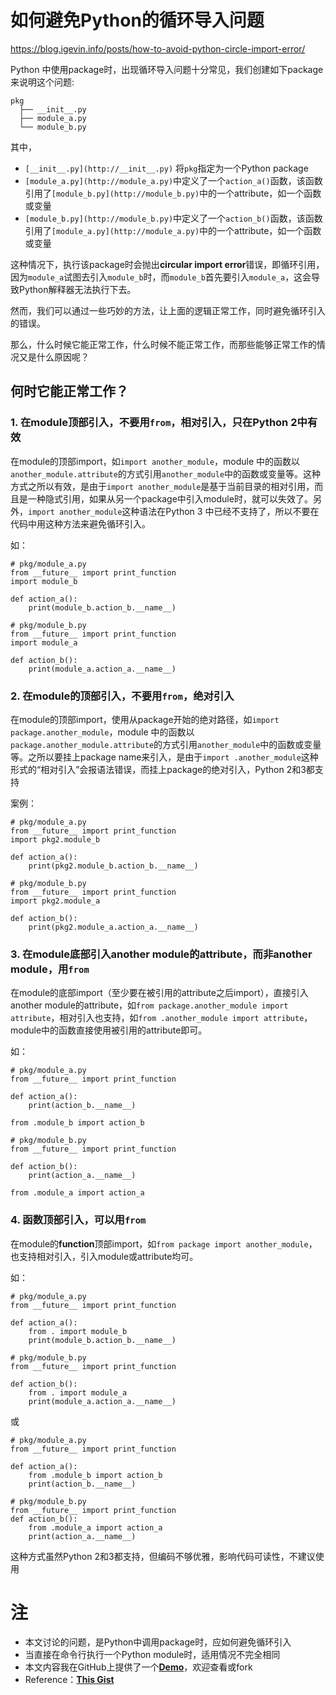 # 如何避免Python的循环导入问题

https://blog.igevin.info/posts/how-to-avoid-python-circle-import-error/

Python 中使用package时，出现循环导入问题十分常见，我们创建如下package来说明这个问题:

```
pkg
  ├── __init__.py
  ├── module_a.py
  └── module_b.py

```

其中，

*   `[__init__.py](http://__init__.py)` 将`pkg`指定为一个Python package
*   `[module_a.py](http://module_a.py)`中定义了一个`action_a()`函数，该函数引用了`[module_b.py](http://module_b.py)`中的一个attribute，如一个函数或变量
*   `[module_b.py](http://module_b.py)`中定义了一个`action_b()`函数，该函数引用了`[module_a.py](http://module_a.py)`中的一个attribute，如一个函数或变量

这种情况下，执行该package时会抛出**circular import error**错误，即循环引用，因为`module_a`试图去引入`module_b`时，而`module_b`首先要引入`module_a`，这会导致Python解释器无法执行下去。

然而，我们可以通过一些巧妙的方法，让上面的逻辑正常工作，同时避免循环引入的错误。

那么，什么时候它能正常工作，什么时候不能正常工作，而那些能够正常工作的情况又是什么原因呢？

## 何时它能正常工作？

### 1\. 在module顶部引入，不要用`from`，相对引入，只在Python 2中有效

在module的顶部import，如`import another_module`，module 中的函数以`another_module.attribute`的方式引用`another_module`中的函数或变量等。这种方式之所以有效，是由于`import another_module`是基于当前目录的相对引用，而且是一种隐式引用，如果从另一个package中引入module时，就可以失效了。另外，`import another_module`这种语法在Python 3 中已经不支持了，所以不要在代码中用这种方法来避免循环引入。

如：

```
# pkg/module_a.py 
from __future__ import print_function
import module_b

def action_a():
    print(module_b.action_b.__name__)

# pkg/module_b.py
from __future__ import print_function
import module_a

def action_b():
    print(module_a.action_a.__name__)

```

### 2\. 在module的顶部引入，不要用`from`，绝对引入

在module的顶部import，使用从package开始的绝对路径，如`import package.another_module`，module 中的函数以`package.another_module.attribute`的方式引用`another_module`中的函数或变量等。之所以要挂上package name来引入，是由于`import .another_module`这种形式的“相对引入”会报语法错误，而挂上package的绝对引入，Python 2和3都支持

案例：

```
# pkg/module_a.py
from __future__ import print_function
import pkg2.module_b

def action_a():
    print(pkg2.module_b.action_b.__name__)

# pkg/module_b.py
from __future__ import print_function
import pkg2.module_a

def action_b():
    print(pkg2.module_a.action_a.__name__)

```

### 3\. 在module底部引入another module的attribute，而非another module，用`from`

在module的底部import（至少要在被引用的attribute之后import），直接引入another module的attribute，如`from package.another_module import attribute`，相对引入也支持，如`from .another_module import attribute`，module中的函数直接使用被引用的attribute即可。

如：

```
# pkg/module_a.py
from __future__ import print_function

def action_a():
    print(action_b.__name__)

from .module_b import action_b

# pkg/module_b.py
from __future__ import print_function

def action_b():
    print(action_a.__name__)

from .module_a import action_a

```

### 4\. 函数顶部引入，可以用`from`

在module的**function**顶部import，如`from package import another_module`，也支持相对引入，引入module或attribute均可。

如：

```
# pkg/module_a.py
from __future__ import print_function

def action_a():
    from . import module_b
    print(module_b.action_b.__name__)

# pkg/module_b.py
from __future__ import print_function

def action_b():
    from . import module_a
    print(module_a.action_a.__name__)

```

或

```
# pkg/module_a.py
from __future__ import print_function

def action_a():
    from .module_b import action_b
    print(action_b.__name__)

# pkg/module_b.py
from __future__ import print_function
def action_b():
    from .module_a import action_a
    print(action_a.__name__)

```

这种方式虽然Python 2和3都支持，但编码不够优雅，影响代码可读性，不建议使用

# 注

*   本文讨论的问题，是Python中调用package时，应如何避免循环引入
*   当直接在命令行执行一个Python module时，适用情况不完全相同
*   本文内容我在GitHub上提供了一个[**Demo**](https://github.com/flyhigher139/python_circular_import)，欢迎查看或fork
*   Reference：[**This Gist**](https://gist.github.com/datagrok/40bf84d5870c41a77dc6)